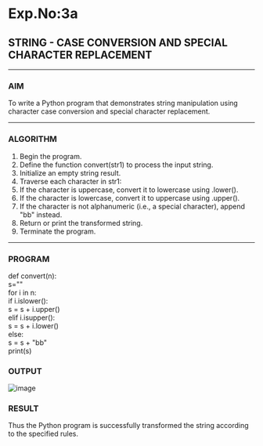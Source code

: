 # Exp.No:3a
## STRING - CASE CONVERSION AND SPECIAL CHARACTER REPLACEMENT

---

### AIM  
To write a Python program that demonstrates string manipulation using character case conversion and special character replacement.

---

### ALGORITHM

1. Begin the program.
2. Define the function convert(str1) to process the input string.
3. Initialize an empty string result.
4. Traverse each character in str1:
5. If the character is uppercase, convert it to lowercase using .lower().
6. If the character is lowercase, convert it to uppercase using .upper().
7. If the character is not alphanumeric (i.e., a special character), append "bb" instead.
8. Return or print the transformed string.
9. Terminate the program.
---

### PROGRAM

def convert(n):   <br>
    s=""    <br>
    for i in n:    <br>
        if i.islower():    <br>
            s = s + i.upper()   <br>
        elif i.isupper():   <br>
            s = s + i.lower()   <br>
        else:   <br>
            s = s + "bb"   <br>
    print(s)    <br>

### OUTPUT

![image](https://github.com/user-attachments/assets/e08bf00a-5a88-46b6-91a7-69aff8e25d9c)


### RESULT
Thus the Python program is successfully transformed the string according to the specified rules.
